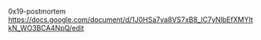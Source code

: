 0x19-postmortem
https://docs.google.com/document/d/1J0HSa7va8VS7xB8_IC7yNlbEfXMYItkN_WO3BCA4NpQ/edit